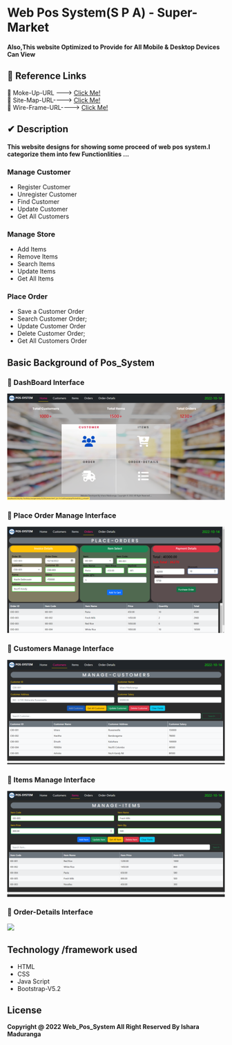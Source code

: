 # Web Pos System(S P A) - Super-Market
#### Also,This website Optimized to Provide for All Mobile & Desktop Devices Can View

## :link: Reference Links

🌱 Moke-Up-URL ---> [Click Me!](https://www.figma.com/file/kJ5dbaCDIMbBH6S3eyZJwM/POS_System(Bootstrap)?node-id=0%3A1)<br>
🌱 Site-Map-URL----> [Click Me!](https://www.gloomaps.com/3XQDYVDqdC)<br>
🌱 Wire-Frame-URL----> [Click Me!](https://wireframe.cc/9oCnTI)<br>

## ✔ Description
#### This website designs for showing some proceed of web pos system.I categorize them into few Functionlities ...
### Manage Customer
* Register Customer
* Unregister Customer
* Find Customer
* Update Customer
* Get All Customers

### Manage Store
* Add Items
* Remove Items
* Search Items
* Update Items
* Get All Items

### Place Order
* Save a Customer Order
* Search Customer Order;
* Update Customer Order
* Delete Customer Order;
* Get All Customers Order

## Basic Background of Pos_System

### 🌱 DashBoard Interface
<img src="ReadMe/hom.png">

### 🌱 Place Order Manage Interface
<img src="ReadMe/pl_ord.png">

### 🌱 Customers Manage Interface
<img src="ReadMe/cus.png">

### 🌱 Items Manage Interface
<img src="ReadMe/itm.png">

### 🌱 Order-Details Interface
<img src="ReadMe/o_det.png.png">


## Technology /framework used
* HTML
* CSS
* Java Script
* Bootstrap-V5.2

## License
**Copyright @ 2022 Web_Pos_System All Right Reserved By Ishara Maduranga**

